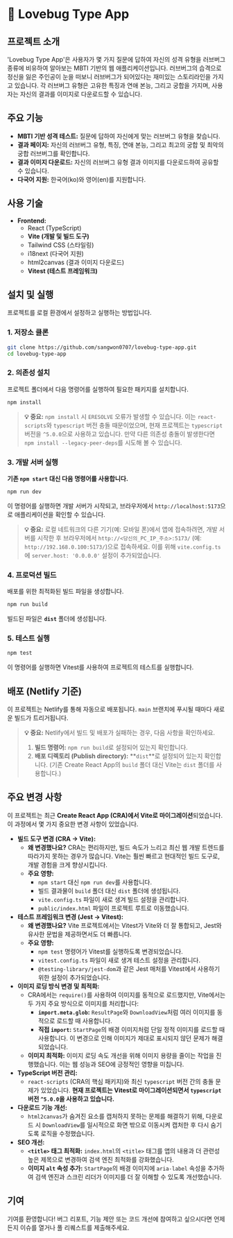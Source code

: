 # 💖 Lovebug Type App

## 프로젝트 소개

'Lovebug Type App'은 사용자가 몇 가지 질문에 답하여 자신의 성격 유형을 러브버그 종류에 비유하여 알아보는 MBTI 기반의 웹 애플리케이션입니다. 러브버그의 습격으로 정신을 잃은 주인공이 눈을 떠보니 러브버그가 되어있다는 재미있는 스토리라인을 가지고 있습니다. 각 러브버그 유형은 고유한 특징과 연애 본능, 그리고 궁합을 가지며, 사용자는 자신의 결과를 이미지로 다운로드할 수 있습니다.

## 주요 기능

-   **MBTI 기반 성격 테스트:** 질문에 답하여 자신에게 맞는 러브버그 유형을 찾습니다.
-   **결과 페이지:** 자신의 러브버그 유형, 특징, 연애 본능, 그리고 최고의 궁합 및 최악의 궁합 러브버그를 확인합니다.
-   **결과 이미지 다운로드:** 자신의 러브버그 유형 결과 이미지를 다운로드하여 공유할 수 있습니다.
-   **다국어 지원:** 한국어(ko)와 영어(en)를 지원합니다.

## 사용 기술

-   **Frontend:**
    -   React (TypeScript)
    -   **Vite (개발 및 빌드 도구)**
    -   Tailwind CSS (스타일링)
    -   i18next (다국어 지원)
    -   html2canvas (결과 이미지 다운로드)
    -   **Vitest (테스트 프레임워크)**

## 설치 및 실행

프로젝트를 로컬 환경에서 설정하고 실행하는 방법입니다.

### 1. 저장소 클론

```bash
git clone https://github.com/sangwon0707/lovebug-type-app.git
cd lovebug-type-app
```

### 2. 의존성 설치

프로젝트 폴더에서 다음 명령어를 실행하여 필요한 패키지를 설치합니다.

```bash
npm install
```

> **💡 중요:** `npm install` 시 `ERESOLVE` 오류가 발생할 수 있습니다. 이는 `react-scripts`와 `typescript` 버전 충돌 때문이었으며, 현재 프로젝트는 `typescript` 버전을 `^5.0.0`으로 사용하고 있습니다. 만약 다른 의존성 충돌이 발생한다면 `npm install --legacy-peer-deps`를 시도해 볼 수 있습니다.

### 3. 개발 서버 실행

**기존 `npm start` 대신 다음 명령어를 사용합니다.**

```bash
npm run dev
```

이 명령어를 실행하면 개발 서버가 시작되고, 브라우저에서 `http://localhost:5173`으로 애플리케이션을 확인할 수 있습니다.

> **💡 중요:** 로컬 네트워크의 다른 기기(예: 모바일 폰)에서 앱에 접속하려면, 개발 서버를 시작한 후 브라우저에서 `http://<당신의_PC_IP_주소>:5173/` (예: `http://192.168.0.100:5173/`)으로 접속하세요. 이를 위해 `vite.config.ts`에 `server.host: '0.0.0.0'` 설정이 추가되었습니다.

### 4. 프로덕션 빌드

배포를 위한 최적화된 빌드 파일을 생성합니다.

```bash
npm run build
```

빌드된 파일은 **`dist`** 폴더에 생성됩니다.

### 5. 테스트 실행

```bash
npm test
```

이 명령어를 실행하면 Vitest를 사용하여 프로젝트의 테스트를 실행합니다.

## 배포 (Netlify 기준)

이 프로젝트는 Netlify를 통해 자동으로 배포됩니다. `main` 브랜치에 푸시될 때마다 새로운 빌드가 트리거됩니다.

> **💡 중요:** Netlify에서 빌드 및 배포가 실패하는 경우, 다음 사항을 확인하세요.
> 
> 1.  **빌드 명령어:** `npm run build`로 설정되어 있는지 확인합니다.
> 2.  **배포 디렉토리 (Publish directory):** **`dist`**로 설정되어 있는지 확인합니다. (기존 Create React App의 `build` 폴더 대신 Vite는 `dist` 폴더를 사용합니다.)

## 주요 변경 사항 

이 프로젝트는 최근 **Create React App (CRA)에서 Vite로 마이그레이션**되었습니다. 이 과정에서 몇 가지 중요한 변경 사항이 있었습니다.

*   **빌드 도구 변경 (CRA -> Vite):**
    *   **왜 변경했나요?** CRA는 편리하지만, 빌드 속도가 느리고 최신 웹 개발 트렌드를 따라가지 못하는 경우가 많습니다. Vite는 훨씬 빠르고 현대적인 빌드 도구로, 개발 경험을 크게 향상시킵니다.
    *   **주요 영향:**
        *   `npm start` 대신 `npm run dev`를 사용합니다.
        *   빌드 결과물이 `build` 폴더 대신 `dist` 폴더에 생성됩니다.
        *   `vite.config.ts` 파일이 새로 생겨 빌드 설정을 관리합니다.
        *   `public/index.html` 파일이 프로젝트 루트로 이동했습니다.
*   **테스트 프레임워크 변경 (Jest -> Vitest):**
    *   **왜 변경했나요?** Vite 프로젝트에서는 Vitest가 Vite와 더 잘 통합되고, Jest와 유사한 문법을 제공하면서도 더 빠릅니다.
    *   **주요 영향:**
        *   `npm test` 명령어가 Vitest를 실행하도록 변경되었습니다.
        *   `vitest.config.ts` 파일이 새로 생겨 테스트 설정을 관리합니다.
        *   `@testing-library/jest-dom`과 같은 Jest 매처를 Vitest에서 사용하기 위한 설정이 추가되었습니다.
*   **이미지 로딩 방식 변경 및 최적화:**
    *   CRA에서는 `require()`를 사용하여 이미지를 동적으로 로드했지만, Vite에서는 두 가지 주요 방식으로 이미지를 처리합니다:
        *   **`import.meta.glob`:** `ResultPage`와 `DownloadView`처럼 여러 이미지를 동적으로 로드할 때 사용합니다.
        *   **직접 `import`:** `StartPage`의 배경 이미지처럼 단일 정적 이미지를 로드할 때 사용합니다. 이 변경으로 인해 이미지가 제대로 표시되지 않던 문제가 해결되었습니다.
    *   **이미지 최적화:** 이미지 로딩 속도 개선을 위해 이미지 용량을 줄이는 작업을 진행했습니다. 이는 웹 성능과 SEO에 긍정적인 영향을 미칩니다.
*   **TypeScript 버전 관리:**
    *   `react-scripts` (CRA의 핵심 패키지)와 최신 `typescript` 버전 간의 충돌 문제가 있었습니다. **현재 프로젝트는 Vitest로 마이그레이션되면서 `typescript` 버전 `^5.0.0`을 사용하고 있습니다.**
*   **다운로드 기능 개선:**
    *   `html2canvas`가 숨겨진 요소를 캡처하지 못하는 문제를 해결하기 위해, 다운로드 시 `DownloadView`를 일시적으로 화면 밖으로 이동시켜 캡처한 후 다시 숨기도록 로직을 수정했습니다.
*   **SEO 개선:**
    *   **`<title>` 태그 최적화:** `index.html`의 `<title>` 태그를 앱의 내용과 더 관련성 높은 제목으로 변경하여 검색 엔진 최적화를 강화했습니다.
    *   **이미지 `alt` 속성 추가:** `StartPage`의 배경 이미지에 `aria-label` 속성을 추가하여 검색 엔진과 스크린 리더가 이미지를 더 잘 이해할 수 있도록 개선했습니다.

## 기여

기여를 환영합니다! 버그 리포트, 기능 제안 또는 코드 개선에 참여하고 싶으시다면 언제든지 이슈를 열거나 풀 리퀘스트를 제출해주세요.
